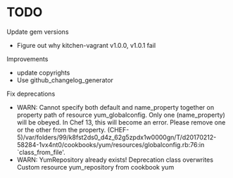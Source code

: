 # TODO

Update gem versions

  - Figure out why kitchen-vagrant v1.0.0, v1.0.1 fail

Improvements

  - update copyrights
  - Use github_changelog_generator

Fix deprecations

  - WARN: Cannot specify both default and name_property together on property path of resource yum_globalconfig. Only one (name_property) will be obeyed. In Chef 13, this will become an error. Please remove one or the other from the property. (CHEF-5)/var/folders/99/k8fst2ds0_d4z_62g5zpdx1w0000gn/T/d20170212-58284-1vx4nt0/cookbooks/yum/resources/globalconfig.rb:76:in `class_from_file'.
  - WARN: YumRepository already exists!  Deprecation class overwrites Custom resource yum_repository from cookbook yum
